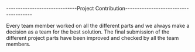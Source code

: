 
------------------------------Project Contribution--------------------------------------

Every team member worked on all the different parts and we always make a decision as a team for the best solution.
The final submission of the different project parts have been improved and checked by all the team members.

